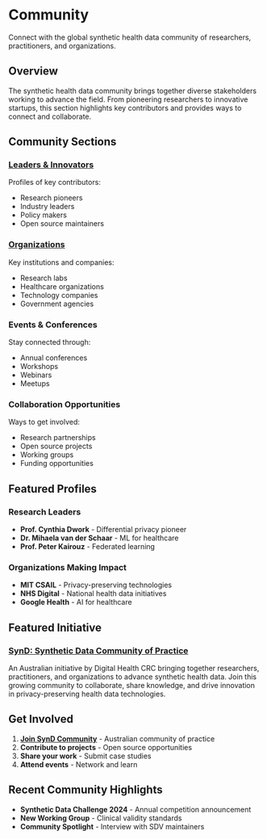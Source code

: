 # Community

Connect with the global synthetic health data community of researchers, practitioners, and organizations.

## Overview

The synthetic health data community brings together diverse stakeholders working to advance the field. From pioneering researchers to innovative startups, this section highlights key contributors and provides ways to connect and collaborate.

## Community Sections

### [Leaders & Innovators](leaders/index.md)
Profiles of key contributors:
- Research pioneers
- Industry leaders
- Policy makers
- Open source maintainers

### [Organizations](organisations/index.md)
Key institutions and companies:
- Research labs
- Healthcare organizations
- Technology companies
- Government agencies

### Events & Conferences
Stay connected through:
- Annual conferences
- Workshops
- Webinars
- Meetups

### Collaboration Opportunities
Ways to get involved:
- Research partnerships
- Open source projects
- Working groups
- Funding opportunities

## Featured Profiles

### Research Leaders
- **Prof. Cynthia Dwork** - Differential privacy pioneer
- **Dr. Mihaela van der Schaar** - ML for healthcare
- **Prof. Peter Kairouz** - Federated learning

### Organizations Making Impact
- **MIT CSAIL** - Privacy-preserving technologies
- **NHS Digital** - National health data initiatives
- **Google Health** - AI for healthcare

## Featured Initiative

### [SynD: Synthetic Data Community of Practice](synd-community.md)
An Australian initiative by Digital Health CRC bringing together researchers, practitioners, and organizations to advance synthetic health data. Join this growing community to collaborate, share knowledge, and drive innovation in privacy-preserving health data technologies.

## Get Involved

1. **[Join SynD Community](https://digitalhealthcrc.com/synthetic-data-community-of-practice-synd/)** - Australian community of practice
2. **Contribute to projects** - Open source opportunities
3. **Share your work** - Submit case studies
4. **Attend events** - Network and learn

## Recent Community Highlights

- **Synthetic Data Challenge 2024** - Annual competition announcement
- **New Working Group** - Clinical validity standards
- **Community Spotlight** - Interview with SDV maintainers
